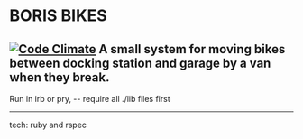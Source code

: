 BORIS BIKES
===========
[![Code Climate](https://codeclimate.com/github/danjocutler/boris_bikes/badges/gpa.svg)](https://codeclimate.com/github/danjocutler/boris_bikes)
A small system for moving bikes between docking station and garage by a van when they break.
----------

Run in irb or pry, -- require all ./lib files first

--------

tech: ruby and rspec